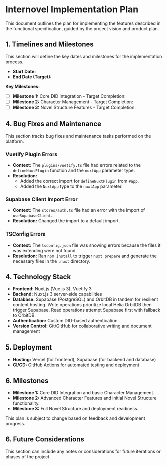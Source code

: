 # Internovel Implementation Plan

This document outlines the plan for implementing the features described in the functional specification, guided by the project vision and product plan.

## 1. Timelines and Milestones

This section will define the key dates and milestones for the implementation process.

*   **Start Date:** 
*   **End Date (Target):** 

**Key Milestones:**

*   [ ] **Milestone 1:** Core DID Integration - Target Completion: 
*   [ ] **Milestone 2:** Character Management - Target Completion: 
*   [ ] **Milestone 3:** Novel Structure Features - Target Completion: 

## 4. Bug Fixes and Maintenance

This section tracks bug fixes and maintenance tasks performed on the platform.

### Vuetify Plugin Errors

*   **Context:** The `plugins/vuetify.ts` file had errors related to the `defineNuxtPlugin` function and the `nuxtApp` parameter type.
*   **Resolution:**
    *   Added the correct import for `defineNuxtPlugin` from `#app`.
    *   Added the `NuxtApp` type to the `nuxtApp` parameter.

### Supabase Client Import Error

*   **Context:** The `stores/auth.ts` file had an error with the import of `useSupabaseClient`.
*   **Resolution:** Changed the import to a default import.

### TSConfig Errors

*   **Context:** The `tsconfig.json` file was showing errors because the files it was extending were not found.
*   **Resolution:** Ran `npm install` to trigger `nuxt prepare` and generate the necessary files in the `.nuxt` directory.

## 4. Technology Stack

-   **Frontend:** Nuxt.js (Vue.js 3), Vuetify 3
-   **Backend:** Nuxt.js 3 server-side capabilities
-   **Database:** Supabase (PostgreSQL) and OrbitDB in tandem for resilient content hosting. Write operations prioritize local Helia OrbitDB then trigger Supabase. Read operations attempt Supabase first with fallback to OrbitDB.
-   **Authentication:** Custom DID-based authentication
-   **Version Control:** Git/GitHub for collaborative writing and document management

## 5. Deployment

-   **Hosting:** Vercel (for frontend), Supabase (for backend and database)
-   **CI/CD:** GitHub Actions for automated testing and deployment

## 6. Milestones

-   **Milestone 1:** Core DID Integration and basic Character Management.
-   **Milestone 2:** Advanced Character Features and initial Novel Structure functionality.
-   **Milestone 3:** Full Novel Structure and deployment readiness.

This plan is subject to change based on feedback and development progress.

## 6. Future Considerations

This section can include any notes or considerations for future iterations or phases of the project.